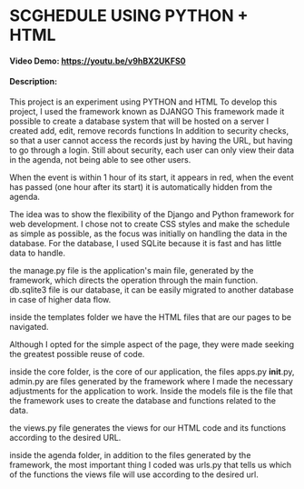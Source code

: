 # SCGHEDULE USING PYTHON + HTML
#### Video Demo:  https://youtu.be/v9hBX2UKFS0
#### Description:


This project is an experiment using PYTHON and HTML
To develop this project, I used the framework known as DJANGO
This framework made it possible to create a database system that will be hosted on a server
I created add, edit, remove records functions
In addition to security checks, so that a user cannot access the records just by having the URL, but having to go through a login.
Still about security, each user can only view their data in the agenda, not being able to see other users.

When the event is within 1 hour of its start, it appears in red, when the event has passed (one hour after its start) it is automatically hidden from the agenda.

The idea was to show the flexibility of the Django and Python framework for web development.
I chose not to create CSS styles and make the schedule as simple as possible, as the focus was initially on handling the data in the database.
For the database, I used SQLite because it is fast and has little data to handle.

the manage.py file is the application's main file, generated by the framework, which directs the operation through the main function.
db.sqlite3 file is our database, it can be easily migrated to another database in case of higher data flow.

inside the templates folder we have the HTML files that are our pages to be navigated.

Although I opted for the simple aspect of the page, they were made seeking the greatest possible reuse of code.

inside the core folder, is the core of our application, the files apps.py __init__.py, admin.py are files generated by the framework where I made the necessary adjustments for the application to work.
Inside the models file is the file that the framework uses to create the database and functions related to the data.

the views.py file generates the views for our HTML code and its functions according to the desired URL.

inside the agenda folder, in addition to the files generated by the framework, the most important thing I coded was urls.py that tells us which of the functions the views file will use according to the desired url.